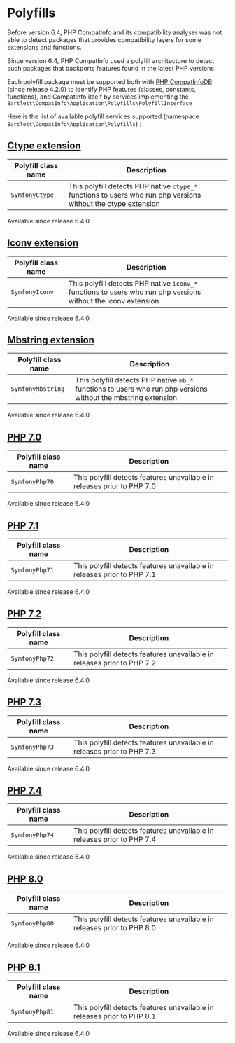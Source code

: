 <!-- markdownlint-disable MD013 -->
# Polyfills

Before version 6.4, PHP CompatInfo and its compatibility analyser was not able to detect packages that provides compatibility layers for some extensions and functions.

Since version 6.4, PHP CompatInfo used a polyfill architecture to detect such packages that backports features found in the latest PHP versions.

Each polyfill package must be supported both with [PHP CompatInfoDB](https://github.com/llaville/php-compatinfo-db) (since release 4.2.0) to identify PHP features (classes, constants, functions), and CompatInfo itself by services implementing the `Bartlett\CompatInfo\Application\Polyfills\PolyfillInterface`

Here is the list of available polyfill services supported (namespace `Bartlett\CompatInfo\Application\Polyfills`) :

## [Ctype extension](https://github.com/symfony/polyfill-ctype)

| Polyfill class name | Description |
|---|---|
| `SymfonyCtype` | This polyfill detects PHP native `ctype_*` functions to users who run php versions without the ctype extension |

Available since release 6.4.0

## [Iconv extension](https://github.com/symfony/polyfill-iconv)

| Polyfill class name | Description |
|---|---|
| `SymfonyIconv` | This polyfill detects PHP native `iconv_*` functions to users who run php versions without the iconv extension |

Available since release 6.4.0

## [Mbstring extension](https://github.com/symfony/polyfill-mbstring)

| Polyfill class name | Description |
|---|---|
| `SymfonyMbstring` | This polyfill detects PHP native `mb_*` functions to users who run php versions without the mbstring extension |

Available since release 6.4.0

## [PHP 7.0](https://github.com/symfony/polyfill-php70)

| Polyfill class name | Description |
|---|---|
| `SymfonyPhp70` | This polyfill detects features unavailable in releases prior to PHP 7.0 |

Available since release 6.4.0

## [PHP 7.1](https://github.com/symfony/polyfill-php71)

| Polyfill class name | Description |
|---|---|
| `SymfonyPhp71` | This polyfill detects features unavailable in releases prior to PHP 7.1 |

Available since release 6.4.0

## [PHP 7.2](https://github.com/symfony/polyfill-php72)

| Polyfill class name | Description |
|---|---|
| `SymfonyPhp72` | This polyfill detects features unavailable in releases prior to PHP 7.2 |

Available since release 6.4.0

## [PHP 7.3](https://github.com/symfony/polyfill-php73)

| Polyfill class name | Description |
|---|---|
| `SymfonyPhp73` | This polyfill detects features unavailable in releases prior to PHP 7.3 |

Available since release 6.4.0

## [PHP 7.4](https://github.com/symfony/polyfill-php74)

| Polyfill class name | Description |
|---|---|
| `SymfonyPhp74` | This polyfill detects features unavailable in releases prior to PHP 7.4 |

Available since release 6.4.0

## [PHP 8.0](https://github.com/symfony/polyfill-php80)

| Polyfill class name | Description |
|---|---|
| `SymfonyPhp80` | This polyfill detects features unavailable in releases prior to PHP 8.0 |

Available since release 6.4.0

## [PHP 8.1](https://github.com/symfony/polyfill-php81)

| Polyfill class name | Description |
|---|---|
| `SymfonyPhp81` | This polyfill detects features unavailable in releases prior to PHP 8.1 |

Available since release 6.4.0
